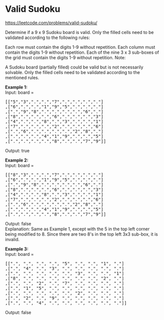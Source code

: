 # Valid Sudoku
https://leetcode.com/problems/valid-sudoku/

Determine if a 9 x 9 Sudoku board is valid. Only the filled cells need to be validated according to the following rules:

Each row must contain the digits 1-9 without repetition.
Each column must contain the digits 1-9 without repetition.
Each of the nine 3 x 3 sub-boxes of the grid must contain the digits 1-9 without repetition.
Note:

A Sudoku board (partially filled) could be valid but is not necessarily solvable.
Only the filled cells need to be validated according to the mentioned rules.
 
<b>Example 1:</b>\
Input: board =
<pre>
[["5","3",".",".","7",".",".",".","."]
,["6",".",".","1","9","5",".",".","."]
,[".","9","8",".",".",".",".","6","."]
,["8",".",".",".","6",".",".",".","3"]
,["4",".",".","8",".","3",".",".","1"]
,["7",".",".",".","2",".",".",".","6"]
,[".","6",".",".",".",".","2","8","."]
,[".",".",".","4","1","9",".",".","5"]
,[".",".",".",".","8",".",".","7","9"]]
</pre>
Output: true

<b>Example 2:</b>\
Input: board = 
<pre>
[["8","3",".",".","7",".",".",".","."]
,["6",".",".","1","9","5",".",".","."]
,[".","9","8",".",".",".",".","6","."]
,["8",".",".",".","6",".",".",".","3"]
,["4",".",".","8",".","3",".",".","1"]
,["7",".",".",".","2",".",".",".","6"]
,[".","6",".",".",".",".","2","8","."]
,[".",".",".","4","1","9",".",".","5"]
,[".",".",".",".","8",".",".","7","9"]]
</pre>
Output: false\
Explanation: Same as Example 1, except with the 5 in the top left corner being modified to 8. Since there are two 8's in the top left 3x3 sub-box, it is invalid.

<b>Example 3:</b>\
Input: board = 
<pre>
[[".", ".", ".", ".", "5", ".", ".", "1", "."]
,[".", "4", ".", "3", ".", ".", ".", ".", "."]
,[".", ".", ".", ".", ".", "3", ".", ".", "1"]
,["8", ".", ".", ".", ".", ".", ".", "2", "."]
,[".", ".", "2", ".", "7", ".", ".", ".", "."]
,[".", "1", "5", ".", ".", ".", ".", ".", "."]
,[".", ".", ".", ".", ".", "2", ".", ".", "."]
,[".", "2", ".", "9", ".", ".", ".", ".", "."]
,[".", ".", "4", ".", ".", ".", ".", ".", "."]]
</pre>
Output: false